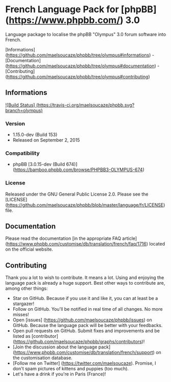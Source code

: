 # French Language Pack for [phpBB] (https://www.phpbb.com/) 3.0

Language package to localise the phpBB "Olympus" 3.0 forum software into French.

[Informations] (https://github.com/maelsoucaze/phpbb/tree/olympus#informations) - [Documentation] (https://github.com/maelsoucaze/phpbb/tree/olympus#documentation) - [Contributing] (https://github.com/maelsoucaze/phpbb/tree/olympus#contributing)

## Informations

[![Build Status] (https://travis-ci.org/maelsoucaze/phpbb.svg?branch=olympus)](https://travis-ci.org/maelsoucaze/phpbb)

### Version

- 1.15.0-dev (Build 153)
- Released on September 2, 2015

### Compatibility

- phpBB [3.0.15-dev (Build 674)] (https://bamboo.phpbb.com/browse/PHPBB3-OLYMPUS-674)

### License

Released under the GNU General Public License 2.0. Please see the [LICENSE] (https://github.com/maelsoucaze/phpbb/blob/master/language/fr/LICENSE) file.

## Documentation

Please read the documentation [in the appropriate FAQ article] (https://www.phpbb.com/customise/db/translation/french/faq/1716) located on the official website.

## Contributing

Thank you a lot to wish to contribute. It means a lot. Using and enjoying the language pack is already a huge support. Best other ways to contribute are, among other things:

- Star on GitHub. Because if you use it and like it, you can at least be a stargazer!
- Follow on GitHub. You'll be notified in real time of all changes. No more misses!
- Open [issues] (https://github.com/maelsoucaze/phpbb/issues) on GitHub. Because the language pack will be better with your feedbacks.
- Open pull requests on GitHub. Submit fixes and improvements and be listed as [contributor] (https://github.com/maelsoucaze/phpbb/graphs/contributors)!
- [Join the discussion about the language pack] (https://www.phpbb.com/customise/db/translation/french/support) on the customisation database.
- [Follow me on Twitter] (https://twitter.com/maelsoucaze). Promise, I don't spam pictures of kittens and puppies (too much).
- Let's have a drink if you're in Paris (France)!
